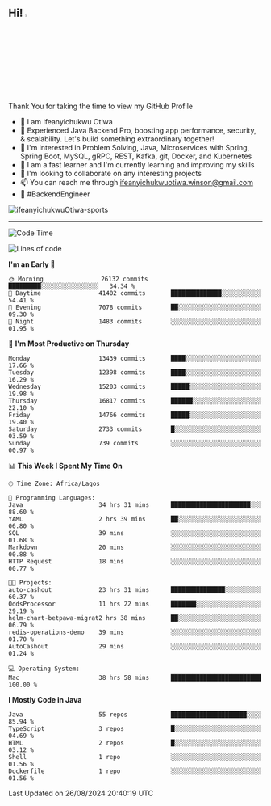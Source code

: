 <!-- BLOG-POST-LIST:START --><!-- BLOG-POST-LIST:END -->

## Hi! <img src="https://media.giphy.com/media/hvRJCLFzcasrR4ia7z/giphy.gif" width="4%"> 

Thank You for taking the time to view my GitHub Profile

- 👋 I am Ifeanyichukwu Otiwa
- 🚀 Experienced Java Backend Pro, boosting app performance, security, & scalability. Let's build something extraordinary together!
- 👀 I'm interested in Problem Solving, Java, Microservices with Spring, Spring Boot, MySQL, gRPC, REST, Kafka, git, Docker, and Kubernetes
- 🌱 I am a fast learner and I'm currently learning and improving my skills
- 💞️ I'm looking to collaborate on any interesting projects
- 📫 You can reach me through ifeanyichukwuotiwa.winson@gmail.com
- 🚀 #BackendEngineer

<p align="left" marginTop="10px"> <img src="https://komarev.com/ghpvc/?username=ifeanyichukwuOtiwa-sports&label=Profile%20views&color=0e75b6&style=for-the-badge" alt="ifeanyichukwuOtiwa-sports" /> </p>

***

<!--START_SECTION:waka-->
![Code Time](http://img.shields.io/badge/Code%20Time-2%2C842%20hrs%2024%20mins-blue)

![Lines of code](https://img.shields.io/badge/From%20Hello%20World%20I%27ve%20Written-18.3%20million%20lines%20of%20code-blue)

**I'm an Early 🐤** 

```text
🌞 Morning                26132 commits       █████████░░░░░░░░░░░░░░░░   34.34 % 
🌆 Daytime                41402 commits       ██████████████░░░░░░░░░░░   54.41 % 
🌃 Evening                7078 commits        ██░░░░░░░░░░░░░░░░░░░░░░░   09.30 % 
🌙 Night                  1483 commits        ░░░░░░░░░░░░░░░░░░░░░░░░░   01.95 % 
```
📅 **I'm Most Productive on Thursday** 

```text
Monday                   13439 commits       ████░░░░░░░░░░░░░░░░░░░░░   17.66 % 
Tuesday                  12398 commits       ████░░░░░░░░░░░░░░░░░░░░░   16.29 % 
Wednesday                15203 commits       █████░░░░░░░░░░░░░░░░░░░░   19.98 % 
Thursday                 16817 commits       ██████░░░░░░░░░░░░░░░░░░░   22.10 % 
Friday                   14766 commits       █████░░░░░░░░░░░░░░░░░░░░   19.40 % 
Saturday                 2733 commits        █░░░░░░░░░░░░░░░░░░░░░░░░   03.59 % 
Sunday                   739 commits         ░░░░░░░░░░░░░░░░░░░░░░░░░   00.97 % 
```


📊 **This Week I Spent My Time On** 

```text
🕑︎ Time Zone: Africa/Lagos

💬 Programming Languages: 
Java                     34 hrs 31 mins      ██████████████████████░░░   88.60 % 
YAML                     2 hrs 39 mins       ██░░░░░░░░░░░░░░░░░░░░░░░   06.80 % 
SQL                      39 mins             ░░░░░░░░░░░░░░░░░░░░░░░░░   01.68 % 
Markdown                 20 mins             ░░░░░░░░░░░░░░░░░░░░░░░░░   00.88 % 
HTTP Request             18 mins             ░░░░░░░░░░░░░░░░░░░░░░░░░   00.77 % 

🐱‍💻 Projects: 
auto-cashout             23 hrs 31 mins      ███████████████░░░░░░░░░░   60.37 % 
OddsProcessor            11 hrs 22 mins      ███████░░░░░░░░░░░░░░░░░░   29.19 % 
helm-chart-betpawa-migrat2 hrs 38 mins       ██░░░░░░░░░░░░░░░░░░░░░░░   06.79 % 
redis-operations-demo    39 mins             ░░░░░░░░░░░░░░░░░░░░░░░░░   01.70 % 
AutoCashout              29 mins             ░░░░░░░░░░░░░░░░░░░░░░░░░   01.24 % 

💻 Operating System: 
Mac                      38 hrs 58 mins      █████████████████████████   100.00 % 
```

**I Mostly Code in Java** 

```text
Java                     55 repos            █████████████████████░░░░   85.94 % 
TypeScript               3 repos             █░░░░░░░░░░░░░░░░░░░░░░░░   04.69 % 
HTML                     2 repos             █░░░░░░░░░░░░░░░░░░░░░░░░   03.12 % 
Shell                    1 repo              ░░░░░░░░░░░░░░░░░░░░░░░░░   01.56 % 
Dockerfile               1 repo              ░░░░░░░░░░░░░░░░░░░░░░░░░   01.56 % 
```




 Last Updated on 26/08/2024 20:40:19 UTC
<!--END_SECTION:waka-->

<!--
<p align="center">
![trophy](https://github-profile-trophy.vercel.app/?username=ifeanyichukwuOtiwa-sports&theme=onedark) (https://github.com/ryo-ma/github-profile-trophy)
</p>
-->

<!---
ifeanyi-otiwa/ifeanyi-otiwa is a ✨ special ✨ repository because its `README.md` (this file) appears on your GitHub profile.
You can click the Preview link to take a look at your changes.
--->
